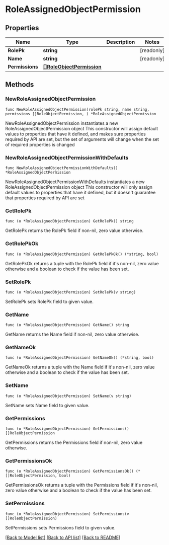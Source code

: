 # RoleAssignedObjectPermission

## Properties

Name | Type | Description | Notes
------------ | ------------- | ------------- | -------------
**RolePk** | **string** |  | [readonly] 
**Name** | **string** |  | [readonly] 
**Permissions** | [**[]RoleObjectPermission**](RoleObjectPermission.md) |  | 

## Methods

### NewRoleAssignedObjectPermission

`func NewRoleAssignedObjectPermission(rolePk string, name string, permissions []RoleObjectPermission, ) *RoleAssignedObjectPermission`

NewRoleAssignedObjectPermission instantiates a new RoleAssignedObjectPermission object
This constructor will assign default values to properties that have it defined,
and makes sure properties required by API are set, but the set of arguments
will change when the set of required properties is changed

### NewRoleAssignedObjectPermissionWithDefaults

`func NewRoleAssignedObjectPermissionWithDefaults() *RoleAssignedObjectPermission`

NewRoleAssignedObjectPermissionWithDefaults instantiates a new RoleAssignedObjectPermission object
This constructor will only assign default values to properties that have it defined,
but it doesn't guarantee that properties required by API are set

### GetRolePk

`func (o *RoleAssignedObjectPermission) GetRolePk() string`

GetRolePk returns the RolePk field if non-nil, zero value otherwise.

### GetRolePkOk

`func (o *RoleAssignedObjectPermission) GetRolePkOk() (*string, bool)`

GetRolePkOk returns a tuple with the RolePk field if it's non-nil, zero value otherwise
and a boolean to check if the value has been set.

### SetRolePk

`func (o *RoleAssignedObjectPermission) SetRolePk(v string)`

SetRolePk sets RolePk field to given value.


### GetName

`func (o *RoleAssignedObjectPermission) GetName() string`

GetName returns the Name field if non-nil, zero value otherwise.

### GetNameOk

`func (o *RoleAssignedObjectPermission) GetNameOk() (*string, bool)`

GetNameOk returns a tuple with the Name field if it's non-nil, zero value otherwise
and a boolean to check if the value has been set.

### SetName

`func (o *RoleAssignedObjectPermission) SetName(v string)`

SetName sets Name field to given value.


### GetPermissions

`func (o *RoleAssignedObjectPermission) GetPermissions() []RoleObjectPermission`

GetPermissions returns the Permissions field if non-nil, zero value otherwise.

### GetPermissionsOk

`func (o *RoleAssignedObjectPermission) GetPermissionsOk() (*[]RoleObjectPermission, bool)`

GetPermissionsOk returns a tuple with the Permissions field if it's non-nil, zero value otherwise
and a boolean to check if the value has been set.

### SetPermissions

`func (o *RoleAssignedObjectPermission) SetPermissions(v []RoleObjectPermission)`

SetPermissions sets Permissions field to given value.



[[Back to Model list]](../README.md#documentation-for-models) [[Back to API list]](../README.md#documentation-for-api-endpoints) [[Back to README]](../README.md)


